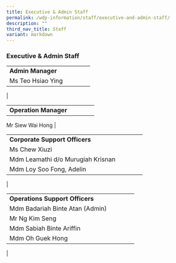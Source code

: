```yaml
---
title: Executive & Admin Staff
permalink: /wdp-information/staff/executive-and-admin-staff/
description: ""
third_nav_title: Staff
variant: markdown
---
```

### **Executive & Admin Staff**

|  | |  |  | |
|---|---|---|---|---|
| **Admin Manager** | 
Ms Teo Hsiao Ying| 
|

|  | |  |  | |
|---|---|---|---|---|
| **Operation Manager** | 
Mr Siew Wai Hong
|

|  | |  |  | |
|---|---|---|---|---|
| **Corporate Support Officers** | 
Ms Chew Xiuzi |
Mdm Leamathi d/o Murugiah Krisnan |
Mdm Loy Soo Fong, Adelin | 
|


|  | |  |  | |
|---|---|---|---|---|
| **Operations Support Officers** | 
Mdm Badariah Binte Atan (Admin) |
Mr Ng Kim Seng |
Mdm Sabiah Binte Ariffin |
Mdm Oh Guek Hong |
|